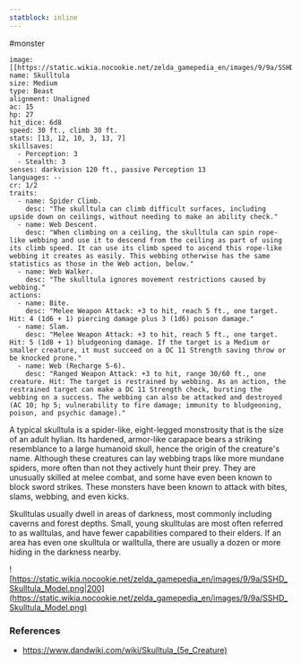 ```yaml
---
statblock: inline
---
```

#monster 

```statblock
image: [[https://static.wikia.nocookie.net/zelda_gamepedia_en/images/9/9a/SSHD_Skulltula_Model.png]]
name: Skulltula
size: Medium
type: Beast
alignment: Unaligned
ac: 15
hp: 27
hit_dice: 6d8
speed: 30 ft., climb 30 ft.
stats: [13, 12, 10, 3, 13, 7]
skillsaves:
  - Perception: 3
  - Stealth: 3
senses: darkvision 120 ft., passive Perception 13
languages: --
cr: 1/2
traits:
  - name: Spider Climb.
    desc: "The skulltula can climb difficult surfaces, including upside down on ceilings, without needing to make an ability check."
  - name: Web Descent.
    desc: "When climbing on a ceiling, the skulltula can spin rope-like webbing and use it to descend from the ceiling as part of using its climb speed. It can use its climb speed to ascend this rope-like webbing it creates as easily. This webbing otherwise has the same statistics as those in the Web action, below."
  - name: Web Walker.
    desc: "The skulltula ignores movement restrictions caused by webbing."
actions:
  - name: Bite.
    desc: "Melee Weapon Attack: +3 to hit, reach 5 ft., one target. Hit: 4 (1d6 + 1) piercing damage plus 3 (1d6) poison damage."
  - name: Slam.
    desc: "Melee Weapon Attack: +3 to hit, reach 5 ft., one target. Hit: 5 (1d8 + 1) bludgeoning damage. If the target is a Medium or smaller creature, it must succeed on a DC 11 Strength saving throw or be knocked prone."
  - name: Web (Recharge 5-6).
    desc: "Ranged Weapon Attack: +3 to hit, range 30/60 ft., one creature. Hit: The target is restrained by webbing. As an action, the restrained target can make a DC 11 Strength check, bursting the webbing on a success. The webbing can also be attacked and destroyed (AC 10; hp 5; vulnerability to fire damage; immunity to bludgeoning, poison, and psychic damage)."
```

A typical skulltula is a spider-like, eight-legged monstrosity that is the size of an adult hylian. Its hardened, armor-like carapace bears a striking resemblance to a large humanoid skull, hence the origin of the creature's name. Although these creatures can lay webbing traps like more mundane spiders, more often than not they actively hunt their prey. They are unusually skilled at melee combat, and some have even been known to block sword strikes. These monsters have been known to attack with bites, slams, webbing, and even kicks.

Skulltulas usually dwell in areas of darkness, most commonly including caverns and forest depths. Small, young skulltulas are most often referred to as walltulas, and have fewer capabilities compared to their elders. If an area has even one skulltula or walltulla, there are usually a dozen or more hiding in the darkness nearby.

![https://static.wikia.nocookie.net/zelda_gamepedia_en/images/9/9a/SSHD_Skulltula_Model.png|200](https://static.wikia.nocookie.net/zelda_gamepedia_en/images/9/9a/SSHD_Skulltula_Model.png)

### References

* https://www.dandwiki.com/wiki/Skulltula_(5e_Creature)
